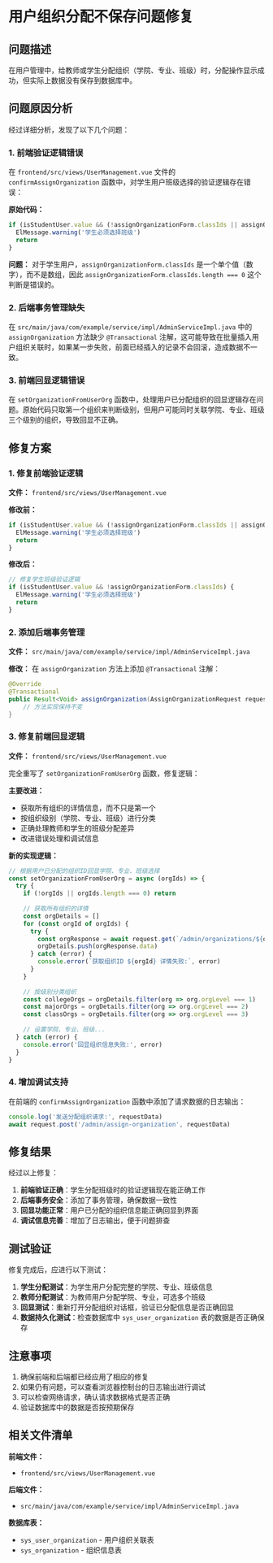 # 用户组织分配不保存问题修复

## 问题描述
在用户管理中，给教师或学生分配组织（学院、专业、班级）时，分配操作显示成功，但实际上数据没有保存到数据库中。

## 问题原因分析

经过详细分析，发现了以下几个问题：

### 1. 前端验证逻辑错误
在 `frontend/src/views/UserManagement.vue` 文件的 `confirmAssignOrganization` 函数中，对学生用户班级选择的验证逻辑存在错误：

**原始代码：**
```javascript
if (isStudentUser.value && (!assignOrganizationForm.classIds || assignOrganizationForm.classIds.length === 0)) {
  ElMessage.warning('学生必须选择班级')
  return
}
```

**问题：** 对于学生用户，`assignOrganizationForm.classIds` 是一个单个值（数字），而不是数组，因此 `assignOrganizationForm.classIds.length === 0` 这个判断是错误的。

### 2. 后端事务管理缺失
在 `src/main/java/com/example/service/impl/AdminServiceImpl.java` 中的 `assignOrganization` 方法缺少 `@Transactional` 注解，这可能导致在批量插入用户组织关联时，如果某一步失败，前面已经插入的记录不会回滚，造成数据不一致。

### 3. 前端回显逻辑错误
在 `setOrganizationFromUserOrg` 函数中，处理用户已分配组织的回显逻辑存在问题。原始代码只取第一个组织来判断级别，但用户可能同时关联学院、专业、班级三个级别的组织，导致回显不正确。

## 修复方案

### 1. 修复前端验证逻辑
**文件：** `frontend/src/views/UserManagement.vue`

**修改前：**
```javascript
if (isStudentUser.value && (!assignOrganizationForm.classIds || assignOrganizationForm.classIds.length === 0)) {
  ElMessage.warning('学生必须选择班级')
  return
}
```

**修改后：**
```javascript
// 修复学生班级验证逻辑
if (isStudentUser.value && !assignOrganizationForm.classIds) {
  ElMessage.warning('学生必须选择班级')
  return
}
```

### 2. 添加后端事务管理
**文件：** `src/main/java/com/example/service/impl/AdminServiceImpl.java`

**修改：** 在 `assignOrganization` 方法上添加 `@Transactional` 注解：

```java
@Override
@Transactional
public Result<Void> assignOrganization(AssignOrganizationRequest request) {
    // 方法实现保持不变
}
```

### 3. 修复前端回显逻辑
**文件：** `frontend/src/views/UserManagement.vue`

完全重写了 `setOrganizationFromUserOrg` 函数，修复逻辑：

**主要改进：**
- 获取所有组织的详情信息，而不只是第一个
- 按组织级别（学院、专业、班级）进行分类
- 正确处理教师和学生的班级分配差异
- 改进错误处理和调试信息

**新的实现逻辑：**
```javascript
// 根据用户已分配的组织ID回显学院、专业、班级选择
const setOrganizationFromUserOrg = async (orgIds) => {
  try {
    if (!orgIds || orgIds.length === 0) return
    
    // 获取所有组织的详情
    const orgDetails = []
    for (const orgId of orgIds) {
      try {
        const orgResponse = await request.get(`/admin/organizations/${orgId}`)
        orgDetails.push(orgResponse.data)
      } catch (error) {
        console.error(`获取组织ID ${orgId} 详情失败:`, error)
      }
    }
    
    // 按级别分类组织
    const collegeOrgs = orgDetails.filter(org => org.orgLevel === 1)
    const majorOrgs = orgDetails.filter(org => org.orgLevel === 2)
    const classOrgs = orgDetails.filter(org => org.orgLevel === 3)
    
    // 设置学院、专业、班级...
  } catch (error) {
    console.error('回显组织信息失败:', error)
  }
}
```

### 4. 增加调试支持
在前端的 `confirmAssignOrganization` 函数中添加了请求数据的日志输出：

```javascript
console.log('发送分配组织请求:', requestData)
await request.post('/admin/assign-organization', requestData)
```

## 修复结果

经过以上修复：

1. **前端验证正确**：学生分配班级时的验证逻辑现在能正确工作
2. **后端事务安全**：添加了事务管理，确保数据一致性
3. **回显功能正常**：用户已分配的组织信息能正确回显到界面
4. **调试信息完善**：增加了日志输出，便于问题排查

## 测试验证

修复完成后，应进行以下测试：

1. **学生分配测试**：为学生用户分配完整的学院、专业、班级信息
2. **教师分配测试**：为教师用户分配学院、专业，可选多个班级
3. **回显测试**：重新打开分配组织对话框，验证已分配信息是否正确回显
4. **数据持久化测试**：检查数据库中 `sys_user_organization` 表的数据是否正确保存

## 注意事项

1. 确保前端和后端都已经应用了相应的修复
2. 如果仍有问题，可以查看浏览器控制台的日志输出进行调试
3. 可以检查网络请求，确认请求数据格式是否正确
4. 验证数据库中的数据是否按预期保存

## 相关文件清单

**前端文件：**
- `frontend/src/views/UserManagement.vue`

**后端文件：**
- `src/main/java/com/example/service/impl/AdminServiceImpl.java`

**数据库表：**
- `sys_user_organization` - 用户组织关联表
- `sys_organization` - 组织信息表 